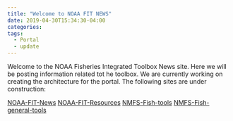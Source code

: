 ```yaml
---
title: "Welcome to NOAA FIT NEWS"
date: 2019-04-30T15:34:30-04:00
categories:
tags:
  - Portal
  - update
---
```


Welcome to the NOAA Fisheries Integrated Toolbox News site. Here we will be posting information related tot he toolbox. We are currently working on creating the architecture for the portal.  The following sites are under construction:

[NOAA-FIT-News](https://noaa-fit-news.github.io)
[NOAA-FIT-Resources](https://noaa-fit-resouces.github.io)
[NMFS-Fish-tools](https://nmfs-fish-tools.github.io)
[NMFS-Fish-general-tools](https://nmfs-general-modeling-tools.github.io/)


